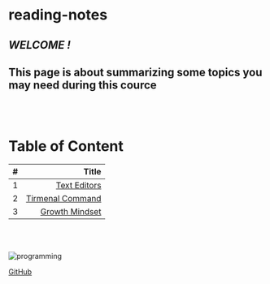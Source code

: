 # reading-notes 


## *WELCOME !* 
## **This page is about summarizing some topics you may need during this cource**

<br>
<br>


# **Table of Content**
|#|Title|
|---:|-------:|
|1|[Text Editors](textEditors)| 
|2| [Tirmenal Command](cheat-sheet)|
|3| [ Growth Mindset ](aboutMe)|

<br>
<br>


![programming](https://media.istockphoto.com/vectors/group-programing-develop-web-and-application-on-cloud-net-work-vector-id524719579?b=1&k=6&m=524719579&s=612x612&w=0&h=fQEGaXtUrc_R6X5TbOeIJxgNJ8JEF_Od410_BjbKCxU=)

[GitHub](https://github.com/)